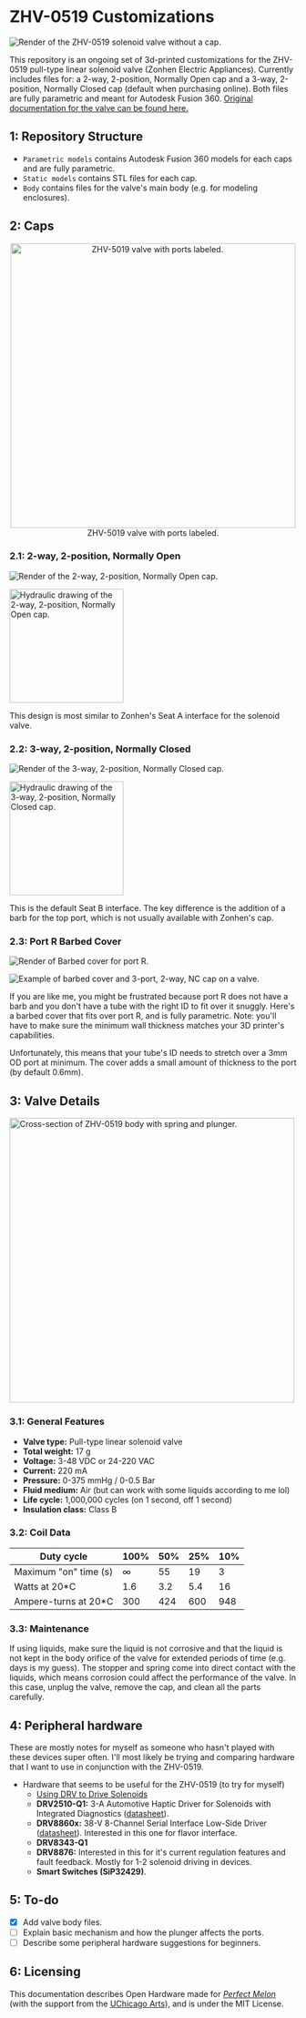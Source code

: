 # ZHV-0519 Customizations
![Render of the ZHV-0519 solenoid valve without a cap.](https://github.com/jasxflowers/ZHV-0519-Customs/blob/master/Images/ZHV-0519_Body.png)

This repository is an ongoing set of 3d-printed customizations for the ZHV-0519 pull-type linear solenoid valve (Zonhen Electric Appliances). Currently includes files for: a 2-way, 2-position, Normally Open cap and a 3-way, 2-position, Normally Closed cap (default when purchasing online). Both files are fully parametric and meant for Autodesk Fusion 360. [Original documentation for the valve can be found here.](http://www.zonhen.com/solenoid/ZHV-0519-en.html) 

## 1: Repository Structure

* `Parametric models` contains Autodesk Fusion 360 models for each caps and are fully parametric.
* `Static models` contains STL files for each cap.
* `Body` contains files for the valve's main body (e.g. for modeling enclosures).

## 2: Caps

<center><img src="https://github.com/jasxflowers/ZHV-0519-Customs/blob/master/Images/Valve_PortLabels.png" alt="ZHV-5019 valve with ports labeled." width="500px"><br>
ZHV-5019 valve with ports labeled.
</center>

### 2.1: 2-way, 2-position, Normally Open

![Render of the 2-way, 2-position, Normally Open cap.](https://github.com/jasxflowers/ZHV-0519-Customs/blob/master/Images/2P2W_NO_Cap.png)

<img src="https://github.com/jasxflowers/ZHV-0519-Customs/blob/master/Images/2P_2W_NO_Illustration.png" alt="Hydraulic drawing of the 2-way, 2-position, Normally Open cap." width="200px">

This design is most similar to Zonhen's Seat A interface for the solenoid valve. 

### 2.2: 3-way, 2-position, Normally Closed

![Render of the 3-way, 2-position, Normally Closed cap.](https://github.com/jasxflowers/ZHV-0519-Customs/blob/master/Images/3P2W_Cap.PNG)

<img src="https://github.com/jasxflowers/ZHV-0519-Customs/blob/master/Images/3P_2W_NC_Illustration.png" alt="Hydraulic drawing of the 3-way, 2-position, Normally Closed cap." width="200px">

This is the default Seat B interface. The key difference is the addition of a barb for the top port, which is not usually available with Zonhen's cap.

### 2.3: Port R Barbed Cover

![Render of Barbed cover for port R.](https://github.com/jasxflowers/ZHV-0519-Customs/blob/master/Images/Barbed_Cover.png)

![Example of barbed cover and 3-port, 2-way, NC cap on a valve.](https://github.com/jasxflowers/ZHV-0519-Customs/blob/master/Images/Barbed_Cover_example.png)

If you are like me, you might be frustrated because port R does not have a barb and you don't have a tube with the right ID to fit over it snuggly. Here's a barbed cover that fits over port R, and is fully parametric. Note: you'll have to make sure the minimum wall thickness matches your 3D printer's capabilities.

Unfortunately, this means that your tube's ID needs to stretch over a 3mm OD port at minimum. The cover adds a small amount of thickness to the port (by default 0.6mm).

## 3: Valve Details

<img src="https://github.com/jasxflowers/ZHV-0519-Customs/blob/master/Images/Body_CrossSection.png" alt="Cross-section of ZHV-0519 body with spring and plunger." width="500px">



### 3.1: General Features

* **Valve type:** Pull-type linear solenoid valve
* **Total weight:** 17 g
* **Voltage:** 3-48 VDC or 24-220 VAC
* **Current:** 220 mA
* **Pressure:** 0-375 mmHg / 0-0.5 Bar
* **Fluid medium:** Air (but can work with some liquids according to me lol)
* **Life cycle:** 1,000,000 cycles (on 1 second, off 1 second)
* **Insulation class:** Class B

### 3.2: Coil Data

| Duty cycle            | 100% | 50%  | 25%  | 10%  |
| --------------------- | ---- | ---- | ---- | ---- |
| Maximum "on" time (s) | ∞    | 55   | 19   | 3    |
| Watts at 20*C         | 1.6  | 3.2  | 5.4  | 16   |
| Ampere-turns at 20*C  | 300  | 424  | 600  | 948  |

### 3.3: Maintenance

If using liquids, make sure the liquid is not corrosive and that the liquid is not kept in the body orifice of the valve for extended periods of time (e.g. days is my guess). The stopper and spring come into direct contact with the liquids, which means corrosion could affect the performance of the valve. In this case, unplug the valve, remove the cap, and clean all the parts carefully.

## 4: Peripheral hardware

These are mostly notes for myself as someone who hasn't played with these devices super often. I'll most likely be trying and comparing hardware that I want to use in conjunction with the ZHV-0519.

* Hardware that seems to be useful for the ZHV-0519 (to try for myself)
  * [Using DRV to Drive Solenoids](https://www.ti.com/lit/an/slvae59/slvae59.pdf) 
  * **DRV2510-Q1:** 3-A Automotive Haptic Driver for Solenoids with Integrated Diagnostics ([datasheet](https://www.ti.com/lit/ds/symlink/drv2510-q1.pdf)).
  * **DRV8860x:** 38-V 8-Channel Serial Interface Low-Side Driver ([datasheet](https://www.ti.com/lit/ds/symlink/drv8860.pdf)). Interested in this one for flavor interface.
  * **DRV8343-Q1** 
  * **DRV8876:** Interested in this for it's current regulation features and fault feedback. Mostly for 1-2 solenoid driving in devices.
  * **Smart Switches (SiP32429)**.

## 5: To-do

- [x] Add valve body files.
- [ ] Explain basic mechanism and how the plunger affects the ports.
- [ ] Describe some peripheral hardware suggestions for beginners.

## 6: Licensing

This documentation describes Open Hardware made for [_Perfect Melon_](https://jasbrooks.net/perfect-melon) (with the support from the [UChicago Arts](https://arts.uchicago.edu)), and is under the MIT License.
